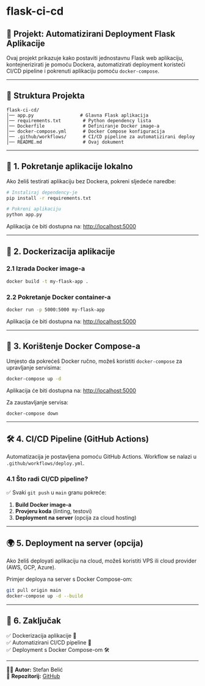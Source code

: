 # flask-ci-cd

## 📌 Projekt: Automatizirani Deployment Flask Aplikacije

Ovaj projekt prikazuje kako postaviti jednostavnu Flask web aplikaciju, kontejnerizirati je pomoću Dockera, automatizirati deployment koristeći CI/CD pipeline i pokrenuti aplikaciju pomoću `docker-compose`.

---

## 📁 Struktura Projekta
```
flask-ci-cd/
│── app.py                 # Glavna Flask aplikacija
│── requirements.txt        # Python dependency lista
│── Dockerfile              # Definiranje Docker image-a
│── docker-compose.yml      # Docker Compose konfiguracija
│── .github/workflows/      # CI/CD pipeline za automatizirani deploy
│── README.md               # Ovaj dokument
```

---

## 🚀 1. Pokretanje aplikacije lokalno
Ako želiš testirati aplikaciju bez Dockera, pokreni sljedeće naredbe:
```bash
# Instaliraj dependency-je
pip install -r requirements.txt

# Pokreni aplikaciju
python app.py
```
Aplikacija će biti dostupna na: [http://localhost:5000](http://localhost:5000)

---

## 🐳 2. Dockerizacija aplikacije

### **2.1 Izrada Docker image-a**
```bash
docker build -t my-flask-app .
```

### **2.2 Pokretanje Docker container-a**
```bash
docker run -p 5000:5000 my-flask-app
```
Aplikacija će biti dostupna na: [http://localhost:5000](http://localhost:5000)

---

## 🔄 3. Korištenje Docker Compose-a

Umjesto da pokrećeš Docker ručno, možeš koristiti `docker-compose` za upravljanje servisima:
```bash
docker-compose up -d
```
Aplikacija će biti dostupna na: [http://localhost:5000](http://localhost:5000)

Za zaustavljanje servisa:
```bash
docker-compose down
```

---

## 🛠️ 4. CI/CD Pipeline (GitHub Actions)
Automatizacija je postavljena pomoću GitHub Actions. Workflow se nalazi u `.github/workflows/deploy.yml`.

### **4.1 Što radi CI/CD pipeline?**
✅ Svaki `git push` u `main` granu pokreće:
1. **Build Docker image-a**
2. **Provjeru koda** (linting, testovi)
3. **Deployment na server** (opcija za cloud hosting)

---

## 🌍 5. Deployment na server (opcija)
Ako želiš deployati aplikaciju na cloud, možeš koristiti VPS ili cloud provider (AWS, GCP, Azure).

Primjer deploya na server s Docker Compose-om:
```bash
git pull origin main
docker-compose up -d --build
```

---

## 📜 6. Zaključak
✅ Dockerizacija aplikacije 🚀  
✅ Automatizirani CI/CD pipeline 🤖  
✅ Deployment s Docker Compose-om 🛠️  



---

👨‍💻 **Autor:** Stefan Belić  
📌 **Repozitorij:** [GitHub](https://github.com/StefanBelic1/flask-ci-cd)

